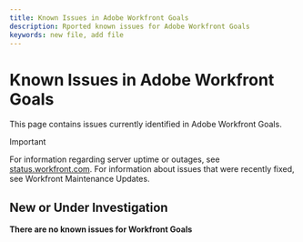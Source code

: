 ```yaml
---
title: Known Issues in Adobe Workfront Goals
description: Rported known issues for Adobe Workfront Goals
keywords: new file, add file
---
```


# Known Issues in Adobe Workfront Goals

This page contains issues currently identified in Adobe Workfront Goals.

>[!IMPORTANT]
>
>For information regarding server uptime or outages, see [status.workfront.com](https://status.workfront.com). For information about issues that were recently fixed, see Workfront Maintenance Updates.

## New or Under Investigation

**There are no known issues for Workfront Goals**

<!--


-->